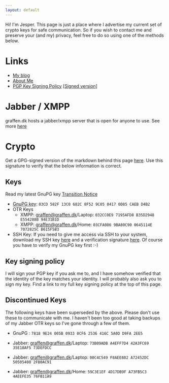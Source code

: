 ```yaml
---
layout: default
---
```


Hi! I'm Jesper. This page is just a place where I advertise my current set of crypto keys for safe communication. So if you wish to contact me and preserve your (and my) privacy, feel free to do so using one of the methods below. 

# Links

* [My blog](https://blog.graffen.dk)
* [About Me](https://about.me/graffen)
* [PGP Key Signing Policy](/keysigning/policy/) [[Signed version]](/keysigning/policy/index.md.asc)

# Jabber / XMPP
graffen.dk hosts a jabber/xmpp server that is open for anyone to use. See more [here](/jabber)

# Crypto
Get a GPG-signed version of the markdown behind this page [here](index.md.asc). Use this signature to verify that 
the below information is correct.

## Keys
Read my latest GnuPG key [Transition Notice](/transition-notice.html)

* [GnuPG key](graffen.asc): `03CD 582F 13C0 682C 8F52 9C05 8417 0D85 CAEB D4B2` 
* OTR Keys
  * XMPP: graffen@graffen.dk/Laptop: `032CC0E9 7195AFD8 B35D2948 E554288B 94E31B1D`
  * XMPP: graffen@graffen.dk/Home: `03CFA086 9BA80C90 0645114E 7072825C B615F5B3`
* SSH Key: If you need to give me access via SSH to your system, download my SSH key [here](graffen-ssh-key.txt) and a verification signature [here](graffen-ssh-key.txt.asc). Of course you have to verify my GnuPG key first :-)  

## Key signing policy
I will sign your PGP key if you ask me to, and I have somehow verified that the identity of the key matches your
identity. I will probably also ask you to sign my key. Find a link to my full key signing policy at the top of this page. 

## Discontinued Keys
The following keys have been superseded by the above. Please don't use these to communicate with me. I haven't been too good at taking backups of my Jabber OTR keys so I've gone through a few of them. 


* GnuPG : `7818 9E24 005B 0933 0CF6 2536 416C 5A0D D9FA 2EE5`

* Jabber: graffen@graffen.dk/Laptop: `73B09ADB A4EFF7D4 42A3FC69 35E18AF5 73DEFDCC`
* Jabber: graffen@graffen.dk/Laptop: `00C4C549 F8AEE802 A72452DC 50505408 2FB0AC91`
* Jabber: graffen@graffen.dk/Home: `59C3E1EF 4D17DB9F A73FB5C3 4AEEFE35 76FB11A9`